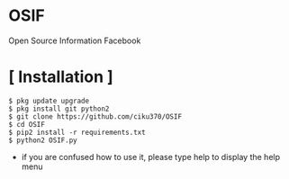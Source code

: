# OSIF
Open Source Information Facebook 

# [ Installation ]
```
$ pkg update upgrade
$ pkg install git python2
$ git clone https://github.com/ciku370/OSIF
$ cd OSIF
$ pip2 install -r requirements.txt
$ python2 OSIF.py
```
* if you are confused how to use it, please type help to display the help menu
